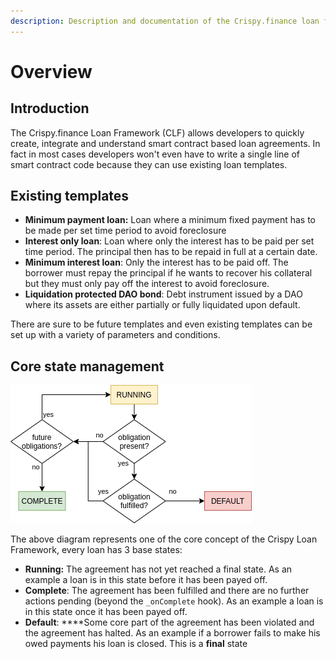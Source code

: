 ```yaml
---
description: Description and documentation of the Crispy.finance loan framework
---
```


# Overview

## Introduction

The Crispy.finance Loan Framework \(CLF\) allows developers to quickly create, integrate and understand smart contract based loan agreements. In fact in most cases developers won't even have to write a single line of smart contract code because they can use existing loan templates.

## Existing templates

* **Minimum payment loan:** Loan where a minimum fixed payment has to be made per set time period to avoid foreclosure
* **Interest only loan**: Loan where only the interest has to be paid per set time period. The principal then has to be repaid in full at a certain date.
* **Minimum interest loan**: Only the interest has to be paid off. The borrower must repay the principal if he wants to recover his collateral but they must only pay off the interest to avoid foreclosure.
* **Liquidation protected DAO bond**: Debt instrument issued by a DAO where its assets are either partially or fully liquidated upon default.

There are sure to be future templates and even existing templates can be set up with a variety of parameters and conditions. 

## Core state management

![\(core state transition logic\)](../.gitbook/assets/loanbase-state.png)

The above diagram represents one of the core concept of the Crispy Loan Framework, every loan has 3 base states:

* **Running:** The agreement has not yet reached a final state. As an example a loan is in this state before it has been payed off.
* **Complete**: The agreement has been fulfilled and there are no further actions pending \(beyond the `_onComplete` hook\). As an example a loan is in this state once it has been payed off.
* **Default**: ****Some core part of the agreement has been violated and the agreement has halted. As an example if a borrower fails to make his owed payments his loan is closed. This is a **final** state



